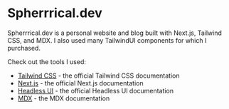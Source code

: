 # Spherrrical.dev

Spherrrical.dev is a personal website and blog built with Next.js, Tailwind CSS, and MDX. I also used many TailwindUI components for which I purchased.

Check out the tools I used:

- [Tailwind CSS](https://tailwindcss.com/docs) - the official Tailwind CSS documentation
- [Next.js](https://nextjs.org/docs) - the official Next.js documentation
- [Headless UI](https://headlessui.dev) - the official Headless UI documentation
- [MDX](https://mdxjs.com) - the MDX documentation
